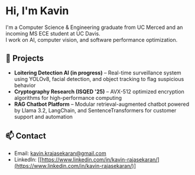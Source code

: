 # Hi, I'm Kavin 

I'm a Computer Science & Engineering graduate from UC Merced and an incoming MS ECE student at UC Davis.  
I work on AI, computer vision, and software performance optimization.

## 🚀 Projects
- **Loitering Detection AI (in progress)** – Real-time surveillance system using YOLOv8, facial detection, and object tracking to flag suspicious behavior
- **Cryptography Research (ISQED '25)** – AVX-512 optimized encryption algorithms for high-performance computing
- **RAG Chatbot Platform** – Modular retrieval-augmented chatbot powered by Llama 3.2, LangChain, and SentenceTransformers for customer support and automation

## 📫 Contact
- Email: kavin.krajasekaran@gmail.com
- LinkedIn: [[https://www.linkedin.com/in/kavin-rajasekaran/](https://www.linkedin.com/in/kavin-rajasekaran/)]
